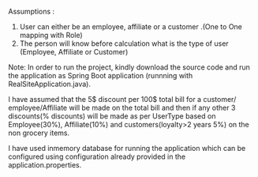 Assumptions :



1. User can either be an employee, affiliate or a customer .(One to One mapping with Role)
2. The person will know before calculation what is the type of user (Employee, Affiliate or Customer)


Note: In order to run the project, kindly download the source code and run the application as Spring Boot application (runnning with RealSiteApplication.java).

 I have assumed that the 5$ discount per 100$ total bill for a customer/
 employee/Affiliate will be made on the total bill and then if any other 3 discounts(% discounts) will be made as per UserType based on Employee(30%),
 Affiliate(10%) and customers(loyalty>2 years 5%) on the non grocery items.
 
 
 I have used inmemory database for running the application which can be configured using configuration already provided in the application.properties.
 
 